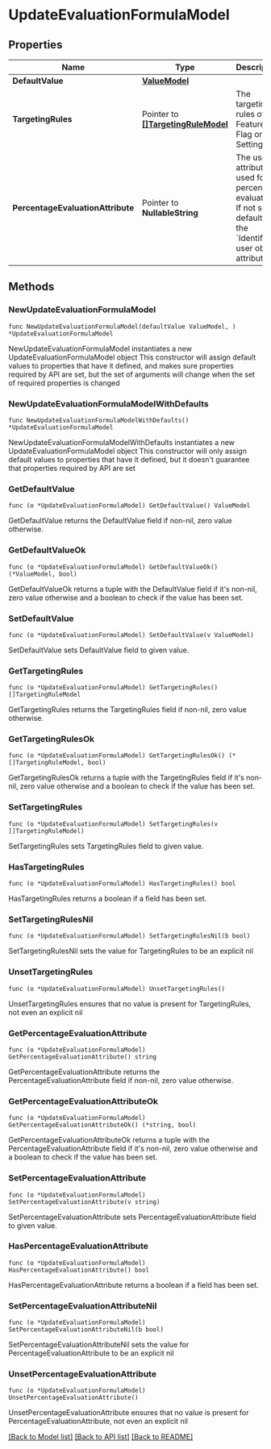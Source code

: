 # UpdateEvaluationFormulaModel

## Properties

Name | Type | Description | Notes
------------ | ------------- | ------------- | -------------
**DefaultValue** | [**ValueModel**](ValueModel.md) |  | 
**TargetingRules** | Pointer to [**[]TargetingRuleModel**](TargetingRuleModel.md) | The targeting rules of the Feature Flag or Setting. | [optional] 
**PercentageEvaluationAttribute** | Pointer to **NullableString** | The user attribute used for percentage evaluation. If not set, it defaults to the &#x60;Identifier&#x60; user object attribute. | [optional] 

## Methods

### NewUpdateEvaluationFormulaModel

`func NewUpdateEvaluationFormulaModel(defaultValue ValueModel, ) *UpdateEvaluationFormulaModel`

NewUpdateEvaluationFormulaModel instantiates a new UpdateEvaluationFormulaModel object
This constructor will assign default values to properties that have it defined,
and makes sure properties required by API are set, but the set of arguments
will change when the set of required properties is changed

### NewUpdateEvaluationFormulaModelWithDefaults

`func NewUpdateEvaluationFormulaModelWithDefaults() *UpdateEvaluationFormulaModel`

NewUpdateEvaluationFormulaModelWithDefaults instantiates a new UpdateEvaluationFormulaModel object
This constructor will only assign default values to properties that have it defined,
but it doesn't guarantee that properties required by API are set

### GetDefaultValue

`func (o *UpdateEvaluationFormulaModel) GetDefaultValue() ValueModel`

GetDefaultValue returns the DefaultValue field if non-nil, zero value otherwise.

### GetDefaultValueOk

`func (o *UpdateEvaluationFormulaModel) GetDefaultValueOk() (*ValueModel, bool)`

GetDefaultValueOk returns a tuple with the DefaultValue field if it's non-nil, zero value otherwise
and a boolean to check if the value has been set.

### SetDefaultValue

`func (o *UpdateEvaluationFormulaModel) SetDefaultValue(v ValueModel)`

SetDefaultValue sets DefaultValue field to given value.


### GetTargetingRules

`func (o *UpdateEvaluationFormulaModel) GetTargetingRules() []TargetingRuleModel`

GetTargetingRules returns the TargetingRules field if non-nil, zero value otherwise.

### GetTargetingRulesOk

`func (o *UpdateEvaluationFormulaModel) GetTargetingRulesOk() (*[]TargetingRuleModel, bool)`

GetTargetingRulesOk returns a tuple with the TargetingRules field if it's non-nil, zero value otherwise
and a boolean to check if the value has been set.

### SetTargetingRules

`func (o *UpdateEvaluationFormulaModel) SetTargetingRules(v []TargetingRuleModel)`

SetTargetingRules sets TargetingRules field to given value.

### HasTargetingRules

`func (o *UpdateEvaluationFormulaModel) HasTargetingRules() bool`

HasTargetingRules returns a boolean if a field has been set.

### SetTargetingRulesNil

`func (o *UpdateEvaluationFormulaModel) SetTargetingRulesNil(b bool)`

 SetTargetingRulesNil sets the value for TargetingRules to be an explicit nil

### UnsetTargetingRules
`func (o *UpdateEvaluationFormulaModel) UnsetTargetingRules()`

UnsetTargetingRules ensures that no value is present for TargetingRules, not even an explicit nil
### GetPercentageEvaluationAttribute

`func (o *UpdateEvaluationFormulaModel) GetPercentageEvaluationAttribute() string`

GetPercentageEvaluationAttribute returns the PercentageEvaluationAttribute field if non-nil, zero value otherwise.

### GetPercentageEvaluationAttributeOk

`func (o *UpdateEvaluationFormulaModel) GetPercentageEvaluationAttributeOk() (*string, bool)`

GetPercentageEvaluationAttributeOk returns a tuple with the PercentageEvaluationAttribute field if it's non-nil, zero value otherwise
and a boolean to check if the value has been set.

### SetPercentageEvaluationAttribute

`func (o *UpdateEvaluationFormulaModel) SetPercentageEvaluationAttribute(v string)`

SetPercentageEvaluationAttribute sets PercentageEvaluationAttribute field to given value.

### HasPercentageEvaluationAttribute

`func (o *UpdateEvaluationFormulaModel) HasPercentageEvaluationAttribute() bool`

HasPercentageEvaluationAttribute returns a boolean if a field has been set.

### SetPercentageEvaluationAttributeNil

`func (o *UpdateEvaluationFormulaModel) SetPercentageEvaluationAttributeNil(b bool)`

 SetPercentageEvaluationAttributeNil sets the value for PercentageEvaluationAttribute to be an explicit nil

### UnsetPercentageEvaluationAttribute
`func (o *UpdateEvaluationFormulaModel) UnsetPercentageEvaluationAttribute()`

UnsetPercentageEvaluationAttribute ensures that no value is present for PercentageEvaluationAttribute, not even an explicit nil

[[Back to Model list]](../README.md#documentation-for-models) [[Back to API list]](../README.md#documentation-for-api-endpoints) [[Back to README]](../README.md)


